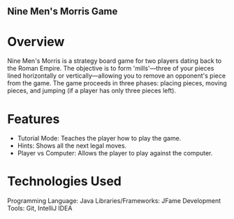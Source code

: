 ## Nine Men's Morris Game

# Overview
Nine Men's Morris is a strategy board game for two players dating back to the Roman Empire. The objective is to form 'mills'—three of your pieces lined horizontally or vertically—allowing you to remove an opponent's piece from the game. The game proceeds in three phases: placing pieces, moving pieces, and jumping (if a player has only three pieces left).

# Features
* Tutorial Mode: Teaches the player how to play the game.
* Hints: Shows all the next legal moves.
* Player vs Computer: Allows the player to play against the computer.

# Technologies Used
Programming Language: Java
Libraries/Frameworks: JFame
Development Tools: Git, IntelliJ IDEA

